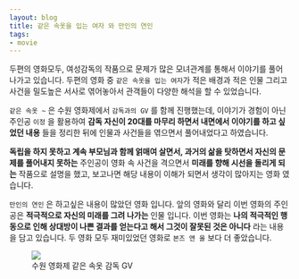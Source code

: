 ```yaml
---
layout: blog
title: 같은 속옷을 입는 여자 와 만인의 연인
tags: 
- movie
---
```


두편의 영화모두, 여성감독의 작품으로 문제가 많은 모녀관계를 통해서 이야기를 풀어 나가고 있습니다. 두편의 영화 중 `같은 속옷을 입는 여자`가 적은 배경과 적은 인물 그리고 사건을 밀도높은 서사로 엮어놓아서 관객들이 다양한 해석을 할 수 있었습니다.

`같은 속옷 ~` 은 수원 영화제에서 `감독과의 GV` 를 함께 진행했는데, 이야기가 경험이 아닌 주인공 `이정` 을 활용하여 **감독 자신이 20대를 마무리 하면서 내면에서 이야기를 하고 싶었던 내용** 들을 정리한 뒤에 인물과 사건들을 엮으면서 풀어내었다고 하였습니다.

**독립을 하지 못하고 계속 부모님과 함께 얽매여 살면서, 과거의 삶을 탓하면서 자신의 문제를 풀어내지 못하는** 주인공이 영화 속 사건을 격으면서 **미래를 향해 시선을 돌리게 되는** 작품으로 설명을 했고, 보고나면 해당 내용이 이해가 되면서 생각이 많아지는 영화 였습니다.

`만인의 연인` 은 하고싶은 내용이 많았던 영화 입니다. 앞의 영화와 달리 이번 영화의 주인공은 **적극적으로 자신의 미래를 그려 나가는** 인물 입니다. 이번 영화는 **나의 적극적인 행동으로 인해 상대방이 나쁜 결과를 얻는다고 해서 그것이 잘못된 것은 아니다** 라는 내용을 담고 있습니다. 두 영화 모두 재미있었던 영화로 `본즈 앤 올` 보다 더 좋았습니다.

<figure class="align-center">
  <img src="{{site.baseurl}}/assets/movie/womans.jpg">
  <figcaption>수원 영화제 같은 속옷 감독 GV</figcaption>
</figure>
